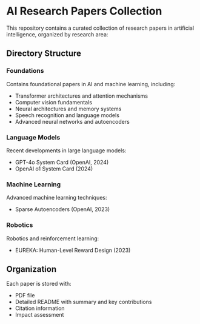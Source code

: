 # AI Research Papers Collection

This repository contains a curated collection of research papers in artificial intelligence, organized by research area:

## Directory Structure

### Foundations
Contains foundational papers in AI and machine learning, including:
- Transformer architectures and attention mechanisms
- Computer vision fundamentals
- Neural architectures and memory systems
- Speech recognition and language models
- Advanced neural networks and autoencoders

### Language Models
Recent developments in large language models:
- GPT-4o System Card (OpenAI, 2024)
- OpenAI o1 System Card (2024)

### Machine Learning
Advanced machine learning techniques:
- Sparse Autoencoders (OpenAI, 2023)

### Robotics
Robotics and reinforcement learning:
- EUREKA: Human-Level Reward Design (2023)

## Organization
Each paper is stored with:
- PDF file
- Detailed README with summary and key contributions
- Citation information
- Impact assessment
